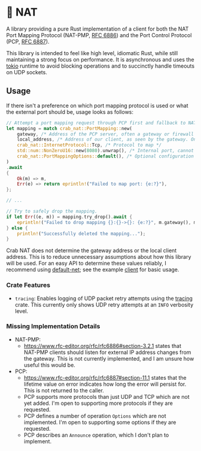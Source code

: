 # 🦀 NAT

A library providing a pure Rust implementation of a client for both the NAT Port Mapping Protocol (NAT-PMP, [RFC 6886](https://www.rfc-editor.org/rfc/rfc6886)) and the Port Control Protocol (PCP, [RFC 6887](https://www.rfc-editor.org/rfc/rfc6887)).

This library is intended to feel like high level, idiomatic Rust, while still maintaining a strong focus on performance. It is asynchronous and uses the [tokio](https://tokio.rs) runtime to avoid blocking operations and to succinctly handle timeouts on UDP sockets.

## Usage
If there isn't a preference on which port mapping protocol is used or what the external port should be, usage looks as follows:
```rust
// Attempt a port mapping request through PCP first and fallback to NAT-PMP.
let mapping = match crab_nat::PortMapping::new(
    gateway, /* Address of the PCP server, often a gateway or firewall */
    local_address, /* Address of our client, as seen by the gateway. Only used by PCP */
    crab_nat::InternetProtocol::Tcp, /* Protocol to map */
    std::num::NonZeroU16::new(8080).unwrap(), /* Internal port, cannot be zero */
    crab_nat::PortMappingOptions::default(), /* Optional configuration values, including suggested external port and lifetimes */
)
.await
{
    Ok(m) => m,
    Err(e) => return eprintln!("Failed to map port: {e:?}"),
};

// ...

// Try to safely drop the mapping.
if let Err((e, m)) = mapping.try_drop().await {
    eprintln!("Failed to drop mapping {}:{}->{}: {e:?}", m.gateway(), m.external_port(), m.internal_port());
} else {
    println!("Successfully deleted the mapping...");
}
```

Crab NAT does not determine the gateway address or the local client address. This is to reduce unnecessary assumptions about how this library will be used. For an easy API to determine these values reliably, I recommend using [default-net](https://crates.io/crates/default-net); see the example [client](examples/client.rs) for basic usage.

### Crate Features
* `tracing`: Enables logging of UDP packet retry attempts using the [tracing](https://github.com/tokio-rs/tracing) crate. This currently only shows UDP retry attempts at an `INFO` verbosity level.

### Missing Implementation Details
* NAT-PMP:
  * https://www.rfc-editor.org/rfc/rfc6886#section-3.2.1 states that NAT-PMP clients should listen for external IP address changes from the gateway. This is not currently implemented, and I am unsure how useful this would be.
* PCP:
  * https://www.rfc-editor.org/rfc/rfc6887#section-11.1 states that the lifetime value on error indicates how long the error will persist for. This is not returned to the caller.
  * PCP supports more protocols than just UDP and TCP which are not yet added. I'm open to supporting more protocols if they are requested.
  * PCP defines a number of operation `Options` which are not implemented. I'm open to supporting some options if they are requested.
  * PCP describes an `Announce` operation, which I don't plan to implement.